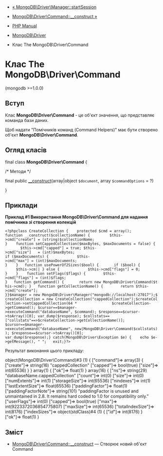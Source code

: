 - [« MongoDB\Driver\Manager::startSession](mongodb-driver-manager.startsession.md)
- [MongoDB\Driver\Command::\_\_construct »](mongodb-driver-command.construct.md)

- [PHP Manual](index.md)
- [MongoDB\Driver](book.mongodb.md)
- Клас The MongoDB\Driver\Command

# Клас The MongoDB\Driver\Command

(mongodb \>=1.0.0)

## Вступ

Клас **MongoDB\Driver\Command** - це об'єкт значення, що представляє
команда бази даних.

Щоб надати "Помічників команд (Command Helpers)" має бути
створено об'єкт **MongoDB\Driver\Command**.

## Огляд класів

final class **MongoDB\Driver\Command** {

/\* Методи \*/

final public
[\_\_construct](mongodb-driver-command.construct.md)(array\|object
`$document`, array `$commandOptions` = ?)

}

## Приклади

**Приклад #1 Використання **MongoDB\Driver\Command** для надання
помічника зі створення колекцій**

`<?phpclass CreateCollection {    protected $cmd = array(); function __construct($collectionName) {         $this->cmd["create"] = (string)$collectionName; }    function setCappedCollection($maxBytes, $maxDocuments = false) {        $this->cmd["capped"] = true; $this->cmd["size"]   = (int)$maxBytes; if ($maxDocuments) {             $this->cmd["max"] = (int)$maxDocuments; }    }   function usePowerOf2Sizes($bool) {       if ($bool) {             $this->cm|| } else {             $this->cmd["flags"] = 0; }    }    function setFlags($flags) {        $this->cmd["flags"] = (int)$flags; }   function getCommand() {       return new MongoDB\Driver\Command($this->cmd); }   function getCollectionName() {        return $this->cmd["create"]; }}$manager = new MongoDB\Driver\Manager("mongodb://localhost:27017");$createCollection = new CreateCollection("cappedCollection");$createCollection->setCappedCollection(64 *                $createCollection->getCommand(); $cursor==$manager->executeCommand("databaseName", $command); $response==$cursor->toArray()[0]; var_dump($response); $collstats==["collstats"==>$createCollection->getCollectionName()]; $cursor==$manager->executeCommand("databaseName", new|MongoDB\Driver\Command($collstats)); $response==$cursor->toArray()[0]; var_dump($response);} catch(MongoDB\Driver\Exception $e) {    echo $e->getMessage(), "
";   exit;}?> `

Результат виконання цього прикладу:

object(MongoDB\Driver\Command)#3 (1) {
["command"]=>
array(3) {
["create"]=>
string(16) "cappedCollection"
["capped"]=>
bool(true)
["size"]=>
int(65536)
}
}
array(1) {
["ok"]=>
float(1)
}
array(16) {
["ns"]=>
string(29) "databaseName.cappedCollection"
["count"]=>
int(0)
["size"]=>
int(0)
["numExtents"]=>
int(1)
["storageSize"]=>
int(65536)
["nindexes"]=>
int(1)
["lastExtentSize"]=>
float(65536)
["paddingFactor"]=>
float(1)
["paddingFactorNote"]=>
string(101) "paddingFactor is unused and unmaintained in 2.8. It remains hard coded to 1.0 for compatibility only."
["userFlags"]=>
int(0)
["capped"]=>
bool(true)
["max"]=>
int(9223372036854775807)
["maxSize"]=>
int(65536)
["totalIndexSize"]=>
int(8176)
["indexSizes"]=>
object(stdClass)#4 (1) {
["_id_"]=>
int(8176)
}
["ok"]=>
float(1)
}

## Зміст

- [MongoDB\Driver\Command::\_\_construct](mongodb-driver-command.construct.md)
— Створює новий об'єкт Command
